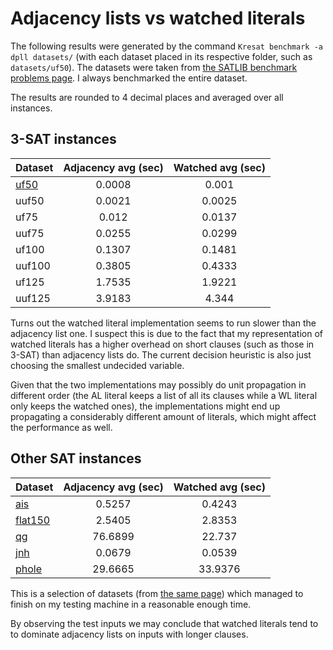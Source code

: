 # Adjacency lists vs watched literals
The following results were generated by the command `Kresat benchmark -a dpll datasets/`
(with each dataset placed in its respective folder, such as `datasets/uf50`).
The datasets were taken from [the SATLIB benchmark problems page](https://www.cs.ubc.ca/~hoos/SATLIB/benchm.html). I always benchmarked the entire dataset.

The results are rounded to 4 decimal places and averaged over all instances.

## 3-SAT instances
| Dataset     |     Adjacency avg (sec)  |   Watched avg (sec)    |
| -----       |        :--------:        |    :-------:           |
| [uf50](https://www.cs.ubc.ca/~hoos/SATLIB/Benchmarks/SAT/RND3SAT/descr.html)        |          0.0008          |      0.001             |
| uuf50       |          0.0021          |      0.0025            |
| uf75        |          0.012           |      0.0137            |
| uuf75       |          0.0255          |      0.0299            |
| uf100       |          0.1307          |      0.1481            |
| uuf100      |          0.3805          |      0.4333            |
| uf125       |          1.7535          |      1.9221            |
| uuf125      |          3.9183          |      4.344             |

Turns out the watched literal implementation seems to run slower
than the adjacency list one.
I suspect this is due to the fact that my representation of
watched literals has a higher overhead on short clauses (such as those in 3-SAT)
than adjacency lists do.
The current decision heuristic is also just choosing the smallest undecided variable.

Given that the two implementations may possibly do unit propagation in different order
(the AL literal keeps a list of all its clauses while a WL literal only keeps the watched ones),
the implementations might end up propagating a considerably different amount of literals,
which might affect the performance as well.

## Other SAT instances
| Dataset     |     Adjacency avg (sec)  |   Watched avg (sec)    |
| -----       |        :--------:        |    :-------:           |
| [ais](https://www.cs.ubc.ca/~hoos/SATLIB/Benchmarks/SAT/AIS/descr.html)         |         0.5257           |     0.4243             |
| [flat150](https://www.cs.ubc.ca/~hoos/SATLIB/Benchmarks/SAT/GCP/descr.html)     |     2.5405     |     2.8353   |
|   [qg](https://www.cs.ubc.ca/~hoos/SATLIB/Benchmarks/SAT/QG/qg.descr.html)        |         76.6899          |      22.737            |
| [jnh](https://www.cs.ubc.ca/~hoos/SATLIB/Benchmarks/SAT/DIMACS/JNH/descr.html)         |          0.0679          |      0.0539            |
| [phole](https://www.cs.ubc.ca/~hoos/SATLIB/Benchmarks/SAT/DIMACS/PHOLE/descr.html)       |          29.6665         |     33.9376            |

This is a selection of datasets (from [the same page](https://www.cs.ubc.ca/~hoos/SATLIB/benchm.html))
which managed to finish on my testing machine in a reasonable enough time.

By observing the test inputs we may conclude that watched literals
tend to to dominate adjacency lists on inputs with longer clauses.
